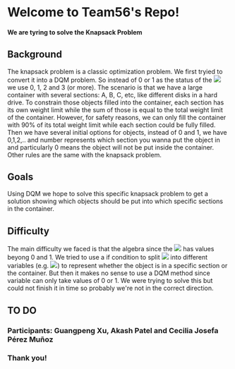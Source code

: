 # Welcome to Team56's Repo!
  
#### We are tyring to solve the Knapsack Problem
  
## Background
The knapsack problem is a classic optimization problem. We first tryied to convert it into a DQM problem. So instead of 0 or 1 as the status of the <img src="https://render.githubusercontent.com/render/math?math=x_i"> we use 0, 1, 2 and 3 (or more). The scenario is that we have a large container with several sections: A, B, C, etc, like different disks in a hard drive. To constrain those objects filled into the container, each section has its own weight limit while the sum of those is equal to the total weight limit of the container. However, for safety reasons, we can only fill the container with 90% of its total weight limit while each section could be fully filled. Then we have several initial options for objects, instead of 0 and 1, we have 0,1,2,.. and number represents which section you wanna put the object in and particularly 0 means the object will not be put inside the container. Other rules are the same with the knapsack problem.

## Goals
Using DQM we hope to solve this specific knapsack problem to get a solution showing which objects should be put into which specific sections in the container.

## Difficulty
The main difficulty we faced is that the algebra since the <img src="https://render.githubusercontent.com/render/math?math=x_i"> has values beyong 0 and 1. We tried to use a if condition to split <img src="https://render.githubusercontent.com/render/math?math=x_i"> into different variables (e.g. <img src="https://render.githubusercontent.com/render/math?math=\alpha, \beta, \gamma">) to represent whether the object is in a specific section or the container. But then it makes no sense to use a DQM method since variable can only take values of 0 or 1. We were trying to solve this but could not finish it in time so probably we're not in the correct direction.

## TO DO


### Participants: Guangpeng Xu, Akash Patel and Cecilia Josefa Pérez Muñoz

### Thank you!
